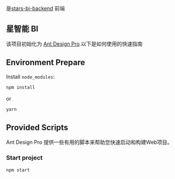 # 
是[stars-bi-backend](https://github.com/xiagaoyong/stars-bi-backend) 前端

## 星智能 BI

该项目初始化为 [Ant Design Pro](https://pro.ant.design).以下是如何使用的快速指南

## Environment Prepare

Install `node_modules`:

```bash
npm install
```

or

```bash
yarn
```

## Provided Scripts

Ant Design Pro 提供一些有用的脚本来帮助您快速启动和构建Web项目。

### Start project

```bash
npm start
```


